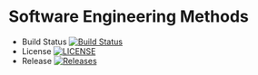# Software Engineering Methods

- Build Status [![Build Status](https://travis-ci.org/NangCherry/sem.svg?branch=master)](https://travis-ci.org/NangCherry/sem)
- License [![LICENSE](https://img.shields.io/github/license/NangCherry/sem.svg?style=flat-square)](https://github.com/NangCherry/sem/blob/master/LICENSE)
- Release [![Releases](https://img.shields.io/github/release/NangCherry/sem/all.svg?style=flat-square)](https://github.com/NangCherry/sem/releases)